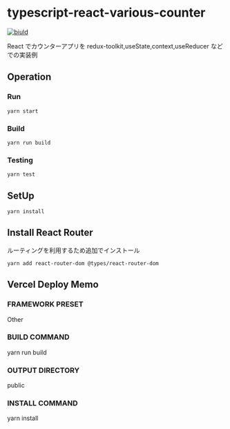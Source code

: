 # typescript-react-various-counter

[![biuld](https://github.com/hironomiu/typescript-react-various-counter/actions/workflows/build.yml/badge.svg)](https://github.com/hironomiu/typescript-react-various-counter/actions/workflows/build.yml)

React でカウンターアプリを redux-toolkit,useState,context,useReducer などでの実装例

## Operation

### Run

```
yarn start
```

### Build

```
yarn run build
```

### Testing

```
yarn test
```

## SetUp

```
yarn install
```

## Install React Router

ルーティングを利用するため追加でインストール

```
yarn add react-router-dom @types/react-router-dom
```

## Vercel Deploy Memo

### FRAMEWORK PRESET

Other

### BUILD COMMAND

yarn run build

### OUTPUT DIRECTORY

public

### INSTALL COMMAND

yarn install
